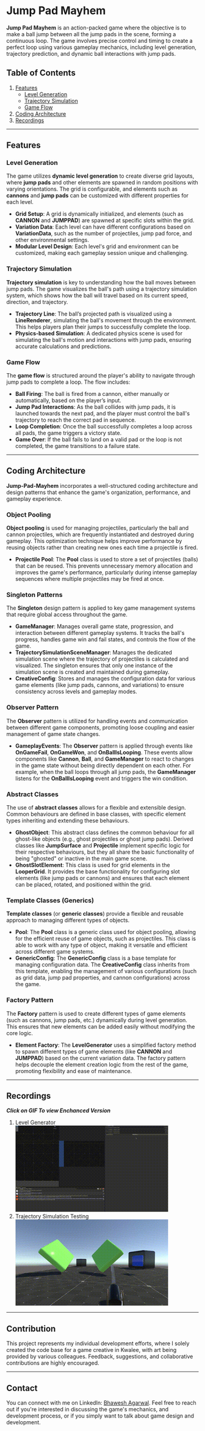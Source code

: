 # Jump Pad Mayhem

**Jump Pad Mayhem** is an action-packed game where the objective is to make a ball jump between all the jump pads in the scene, forming a continuous loop. The game involves precise control and timing to create a perfect loop using various gameplay mechanics, including level generation, trajectory prediction, and dynamic ball interactions with jump pads.

## Table of Contents

1. [Features](#features)
   - [Level Generation](#level-generation)
   - [Trajectory Simulation](#trajectory-simulation)
   - [Game Flow](#game-flow)
2. [Coding Architecture](#coding-architecture)
3. [Recordings](#recordings)

---

## Features

### Level Generation

The game utilizes **dynamic level generation** to create diverse grid layouts, where **jump pads** and other elements are spawned in random positions with varying orientations. The grid is configurable, and elements such as **cannons** and **jump pads** can be customized with different properties for each level.

- **Grid Setup**: A grid is dynamically initialized, and elements (such as **CANNON** and **JUMPPAD**) are spawned at specific slots within the grid.
- **Variation Data**: Each level can have different configurations based on **VariationData**, such as the number of projectiles, jump pad force, and other environmental settings.
- **Modular Level Design**: Each level's grid and environment can be customized, making each gameplay session unique and challenging.

### Trajectory Simulation

**Trajectory simulation** is key to understanding how the ball moves between jump pads. The game visualizes the ball's path using a trajectory simulation system, which shows how the ball will travel based on its current speed, direction, and trajectory.

- **Trajectory Line**: The ball’s projected path is visualized using a **LineRenderer**, simulating the ball's movement through the environment. This helps players plan their jumps to successfully complete the loop.
- **Physics-based Simulation**: A dedicated physics scene is used for simulating the ball's motion and interactions with jump pads, ensuring accurate calculations and predictions.

### Game Flow

The **game flow** is structured around the player's ability to navigate through jump pads to complete a loop. The flow includes:

- **Ball Firing**: The ball is fired from a cannon, either manually or automatically, based on the player’s input.
- **Jump Pad Interactions**: As the ball collides with jump pads, it is launched towards the next pad, and the player must control the ball's trajectory to reach the correct pad in sequence.
- **Loop Completion**: Once the ball successfully completes a loop across all pads, the game triggers a victory state.
- **Game Over**: If the ball fails to land on a valid pad or the loop is not completed, the game transitions to a failure state.

---

## Coding Architecture

**Jump-Pad-Mayhem** incorporates a well-structured coding architecture and design patterns that enhance the game's organization, performance, and gameplay experience.

### Object Pooling

**Object pooling** is used for managing projectiles, particularly the ball and cannon projectiles, which are frequently instantiated and destroyed during gameplay. This optimization technique helps improve performance by reusing objects rather than creating new ones each time a projectile is fired.

- **Projectile Pool**: The **Pool<T>** class is used to store a set of projectiles (balls) that can be reused. This prevents unnecessary memory allocation and improves the game's performance, particularly during intense gameplay sequences where multiple projectiles may be fired at once.

### Singleton Patterns

The **Singleton** design pattern is applied to key game management systems that require global access throughout the game.

- **GameManager**: Manages overall game state, progression, and interaction between different gameplay systems. It tracks the ball's progress, handles game win and fail states, and controls the flow of the game.
- **TrajectorySimulationSceneManager**: Manages the dedicated simulation scene where the trajectory of projectiles is calculated and visualized. The singleton ensures that only one instance of the simulation scene is created and maintained during gameplay.
- **CreativeConfig**: Stores and manages the configuration data for various game elements (like jump pads, cannons, and variations) to ensure consistency across levels and gameplay modes.

### Observer Pattern

The **Observer** pattern is utilized for handling events and communication between different game components, promoting loose coupling and easier management of game state changes.

- **GameplayEvents**: The **Observer** pattern is applied through events like **OnGameFail**, **OnGameWon**, and **OnBallIsLooping**. These events allow components like **Cannon**, **Ball**, and **GameManager** to react to changes in the game state without being directly dependent on each other. For example, when the ball loops through all jump pads, the **GameManager** listens for the **OnBallIsLooping** event and triggers the win condition.

### Abstract Classes

The use of **abstract classes** allows for a flexible and extensible design. Common behaviours are defined in base classes, with specific element types inheriting and extending these behaviours.

- **GhostObject**: This abstract class defines the common behaviour for all ghost-like objects (e.g., ghost projectiles or ghost jump pads). Derived classes like **JumpSurface** and **Projectile** implement specific logic for their respective behaviours, but they all share the basic functionality of being "ghosted" or inactive in the main game scene.
- **GhostSlotElement**: This class is used for grid elements in the **LooperGrid**. It provides the base functionality for configuring slot elements (like jump pads or cannons) and ensures that each element can be placed, rotated, and positioned within the grid.

### Template Classes (Generics)

**Template classes** (or **generic classes**) provide a flexible and reusable approach to managing different types of objects.

- **Pool<T>**: The **Pool<T>** class is a generic class used for object pooling, allowing for the efficient reuse of game objects, such as projectiles. This class is able to work with any type of object, making it versatile and efficient across different game systems.
- **GenericConfig<T>**: The **GenericConfig** class is a base template for managing configuration data. The **CreativeConfig** class inherits from this template, enabling the management of various configurations (such as grid data, jump pad properties, and cannon configurations) across the game.

### Factory Pattern

The **Factory** pattern is used to create different types of game elements (such as cannons, jump pads, etc.) dynamically during level generation. This ensures that new elements can be added easily without modifying the core logic.

- **Element Factory**: The **LevelGenerator** uses a simplified factory method to spawn different types of game elements (like **CANNON** and **JUMPPAD**) based on the current variation data. The factory pattern helps decouple the element creation logic from the rest of the game, promoting flexibility and ease of maintenance.

---

## Recordings

**_Click on GIF To view Enchanced Version_**

1. Level Generator
   <br>
   [![Video](https://github.com/Bhawesh02/Jump-Pad-Mayhem/blob/main/GIFS/LevelCreator.gif)](https://youtu.be/FOFXl6VMl-A)
   <br>
2. Trajectory Simulation Testing
   <br>
   [![Video](https://github.com/Bhawesh02/Jump-Pad-Mayhem/blob/main/GIFS/Trajectory%20Line.gif)](https://youtu.be/uk4Y_k5YZRk)
   <br>
<!-- 3. Gameplay
   <br>
   [![Video](https://github.com/Bhawesh02/Jump-Pad-Mayhem/blob/main/GIFS/Gameplay.gif)](https://youtube.com/shorts/zajEYe4CAg0)
   <br> -->

---

## Contribution

This project represents my individual development efforts, where I solely created the code base for a game creative in Kwalee, with art being provided by various colleagues. Feedback, suggestions, and collaborative contributions are highly encouraged.

---

## Contact

You can connect with me on LinkedIn: [Bhawesh Agarwal](https://www.linkedin.com/in/bhawesh-agarwal-70b98b113). Feel free to reach out if you're interested in discussing the game's mechanics, and development process, or if you simply want to talk about game design and development.
